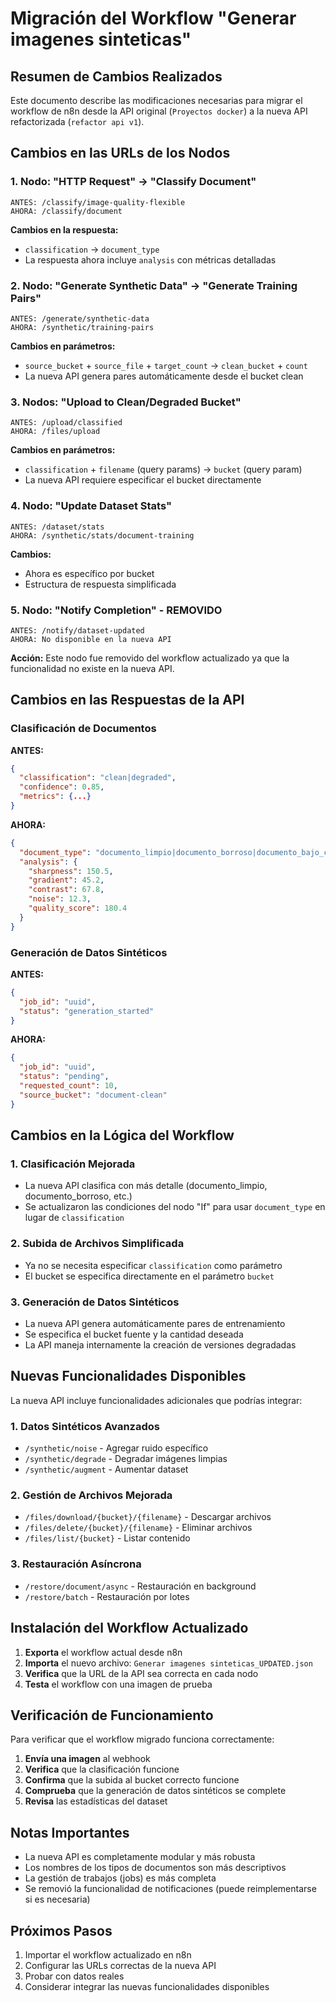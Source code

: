 # Migración del Workflow "Generar imagenes sinteticas"

## Resumen de Cambios Realizados

Este documento describe las modificaciones necesarias para migrar el workflow de n8n desde la API original (`Proyectos docker`) a la nueva API refactorizada (`refactor api v1`).

## Cambios en las URLs de los Nodos

### 1. **Nodo: "HTTP Request" → "Classify Document"**

```
ANTES: /classify/image-quality-flexible
AHORA: /classify/document
```

**Cambios en la respuesta:**

- `classification` → `document_type`
- La respuesta ahora incluye `analysis` con métricas detalladas

### 2. **Nodo: "Generate Synthetic Data" → "Generate Training Pairs"**

```
ANTES: /generate/synthetic-data
AHORA: /synthetic/training-pairs
```

**Cambios en parámetros:**

- `source_bucket` + `source_file` + `target_count` → `clean_bucket` + `count`
- La nueva API genera pares automáticamente desde el bucket clean

### 3. **Nodos: "Upload to Clean/Degraded Bucket"**

```
ANTES: /upload/classified
AHORA: /files/upload
```

**Cambios en parámetros:**

- `classification` + `filename` (query params) → `bucket` (query param)
- La nueva API requiere especificar el bucket directamente

### 4. **Nodo: "Update Dataset Stats"**

```
ANTES: /dataset/stats
AHORA: /synthetic/stats/document-training
```

**Cambios:**

- Ahora es específico por bucket
- Estructura de respuesta simplificada

### 5. **Nodo: "Notify Completion" - REMOVIDO**

```
ANTES: /notify/dataset-updated
AHORA: No disponible en la nueva API
```

**Acción:** Este nodo fue removido del workflow actualizado ya que la funcionalidad no existe en la nueva API.

## Cambios en las Respuestas de la API

### Clasificación de Documentos

**ANTES:**

```json
{
  "classification": "clean|degraded",
  "confidence": 0.85,
  "metrics": {...}
}
```

**AHORA:**

```json
{
  "document_type": "documento_limpio|documento_borroso|documento_bajo_contraste|documento_oscuro",
  "analysis": {
    "sharpness": 150.5,
    "gradient": 45.2,
    "contrast": 67.8,
    "noise": 12.3,
    "quality_score": 180.4
  }
}
```

### Generación de Datos Sintéticos

**ANTES:**

```json
{
  "job_id": "uuid",
  "status": "generation_started"
}
```

**AHORA:**

```json
{
  "job_id": "uuid",
  "status": "pending",
  "requested_count": 10,
  "source_bucket": "document-clean"
}
```

## Cambios en la Lógica del Workflow

### 1. **Clasificación Mejorada**

- La nueva API clasifica con más detalle (documento_limpio, documento_borroso, etc.)
- Se actualizaron las condiciones del nodo "If" para usar `document_type` en lugar de `classification`

### 2. **Subida de Archivos Simplificada**

- Ya no se necesita especificar `classification` como parámetro
- El bucket se especifica directamente en el parámetro `bucket`

### 3. **Generación de Datos Sintéticos**

- La nueva API genera automáticamente pares de entrenamiento
- Se especifica el bucket fuente y la cantidad deseada
- La API maneja internamente la creación de versiones degradadas

## Nuevas Funcionalidades Disponibles

La nueva API incluye funcionalidades adicionales que podrías integrar:

### 1. **Datos Sintéticos Avanzados**

- `/synthetic/noise` - Agregar ruido específico
- `/synthetic/degrade` - Degradar imágenes limpias
- `/synthetic/augment` - Aumentar dataset

### 2. **Gestión de Archivos Mejorada**

- `/files/download/{bucket}/{filename}` - Descargar archivos
- `/files/delete/{bucket}/{filename}` - Eliminar archivos
- `/files/list/{bucket}` - Listar contenido

### 3. **Restauración Asíncrona**

- `/restore/document/async` - Restauración en background
- `/restore/batch` - Restauración por lotes

## Instalación del Workflow Actualizado

1. **Exporta** el workflow actual desde n8n
2. **Importa** el nuevo archivo: `Generar imagenes sinteticas_UPDATED.json`
3. **Verifica** que la URL de la API sea correcta en cada nodo
4. **Testa** el workflow con una imagen de prueba

## Verificación de Funcionamiento

Para verificar que el workflow migrado funciona correctamente:

1. **Envía una imagen** al webhook
2. **Verifica** que la clasificación funcione
3. **Confirma** que la subida al bucket correcto funcione
4. **Comprueba** que la generación de datos sintéticos se complete
5. **Revisa** las estadísticas del dataset

## Notas Importantes

- La nueva API es completamente modular y más robusta
- Los nombres de los tipos de documentos son más descriptivos
- La gestión de trabajos (jobs) es más completa
- Se removió la funcionalidad de notificaciones (puede reimplementarse si es necesaria)

## Próximos Pasos

1. Importar el workflow actualizado en n8n
2. Configurar las URLs correctas de la nueva API
3. Probar con datos reales
4. Considerar integrar las nuevas funcionalidades disponibles
